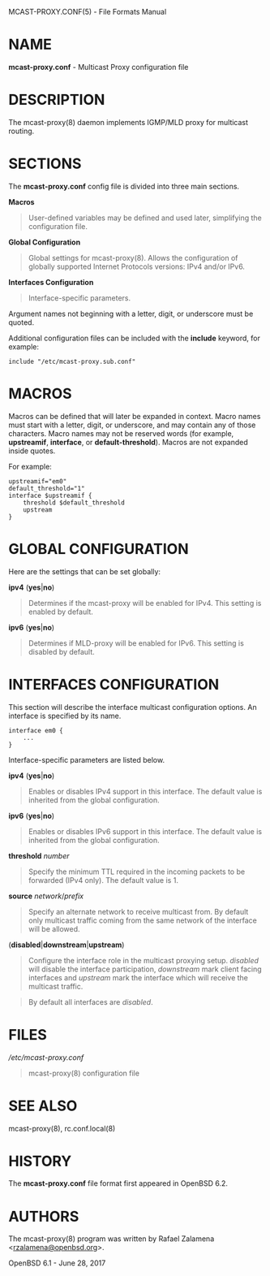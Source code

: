 MCAST-PROXY.CONF(5) - File Formats Manual

# NAME

**mcast-proxy.conf** - Multicast Proxy configuration file

# DESCRIPTION

The
mcast-proxy(8)
daemon implements IGMP/MLD proxy for multicast routing.

# SECTIONS

The
**mcast-proxy.conf**
config file is divided into three main sections.

**Macros**

> User-defined variables may be defined and used later, simplifying the
> configuration file.

**Global Configuration**

> Global settings for
> mcast-proxy(8).
> Allows the configuration of globally supported Internet Protocols
> versions: IPv4 and/or IPv6.

**Interfaces Configuration**

> Interface-specific parameters.

Argument names not beginning with a letter, digit, or underscore
must be quoted.

Additional configuration files can be included with the
**include**
keyword, for example:

	include "/etc/mcast-proxy.sub.conf"

# MACROS

Macros can be defined that will later be expanded in context.
Macro names must start with a letter, digit, or underscore,
and may contain any of those characters.
Macro names may not be reserved words (for example,
**upstreamif**,
**interface**,
or
**default-threshold**).
Macros are not expanded inside quotes.

For example:

	upstreamif="em0"
	default_threshold="1"
	interface $upstreamif {
		threshold $default_threshold
		upstream
	}

# GLOBAL CONFIGURATION

Here are the settings that can be set globally:

**ipv4** (**yes**|**no**)

> Determines if the mcast-proxy will be enabled for IPv4.
> This setting is enabled by default.

**ipv6** (**yes**|**no**)

> Determines if MLD-proxy will be enabled for IPv6.
> This setting is disabled by default.

# INTERFACES CONFIGURATION

This section will describe the interface multicast configuration
options.
An interface is specified by its name.

	interface em0 {
		...
	}

Interface-specific parameters are listed below.

**ipv4** (**yes**|**no**)

> Enables or disables IPv4 support in this interface.
> The default value is inherited from the global configuration.

**ipv6** (**yes**|**no**)

> Enables or disables IPv6 support in this interface.
> The default value is inherited from the global configuration.

**threshold** *number*

> Specify the minimum TTL required in the incoming packets to be
> forwarded (IPv4 only). The default value is 1.

**source** *network*/*prefix*

> Specify an alternate network to receive multicast from.
> By default only multicast traffic coming from the same network of the
> interface will be allowed.

(**disabled**|**downstream**|**upstream**)

> Configure the interface role in the multicast proxying setup.
> *disabled*
> will disable the interface participation,
> *downstream*
> mark client facing interfaces and
> *upstream*
> mark the interface which will receive the multicast traffic.

> By default all interfaces are
> *disabled*.

# FILES

*/etc/mcast-proxy.conf*

> mcast-proxy(8)
> configuration file

# SEE ALSO

mcast-proxy(8),
rc.conf.local(8)

# HISTORY

The
**mcast-proxy.conf**
file format first appeared in
OpenBSD 6.2.

# AUTHORS

The
mcast-proxy(8)
program was written by
Rafael Zalamena &lt;[rzalamena@openbsd.org](mailto:rzalamena@openbsd.org)&gt;.

OpenBSD 6.1 - June 28, 2017
